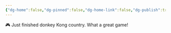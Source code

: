 ```yaml
---
{"dg-home":false,"dg-pinned":false,"dg-home-link":false,"dg-publish":true,"tags":["dgblip"],"disabled rules":["yaml-title","yaml-title-alias","file-name-heading"],"title":"philipp on mastodon @ 2023-02-18","created-date":"2023-02-18T18:47:13","id":109887228040335060,"updated-date":"2025-05-02T08:50:43","dg-path":"blips/109887228040335062.md","permalink":"/blips/109887228040335062/","dgPassFrontmatter":true}
---
```



🎮 Just finished donkey Kong country. What a great game!



